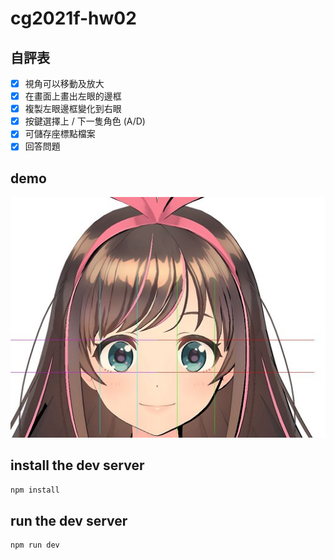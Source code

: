 # cg2021f-hw02

## 自評表

 - [x] 視角可以移動及放大
 - [x] 在畫面上畫出左眼的邊框
 - [x] 複製左眼邊框變化到右眼
 - [x] 按鍵選擇上 / 下一隻角色 (A/D)
 - [x] 可儲存座標點檔案
 - [x] 回答問題

## demo
![demo](./demo/demo.JPG)

## install the dev server
``` bash 
npm install 
```

## run the dev server
``` bash
npm run dev
```